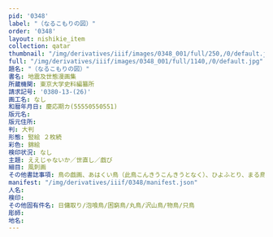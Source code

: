 ```yaml
---
pid: '0348'
label: "（なるこもりの図）"
order: '0348'
layout: nishikie_item
collection: qatar
thumbnail: "/img/derivatives/iiif/images/0348_001/full/250,/0/default.jpg"
full: "/img/derivatives/iiif/images/0348_001/full/1140,/0/default.jpg"
題名: "（なるこもりの図）"
書名: 地震及世態漫画集
所蔵機関: 東京大学史料編纂所
請求記号: '0380-13-(26)'
画工名: なし
和暦年月日: 慶応期カ(55550550551)
版元名: 
版元住所: 
判: 大判
形態: 竪絵 ２枚続
彩色: 錦絵
検印状況: なし
主題: ええじゃないか／世直し／戯び
細目: 風刺画
その他書誌事項: 鳥の戯画、あはくい鳥（此鳥こんきうこんきうとなく）、ひよふとり、まる鳥、沢山とり、もの鳥、たたとり、「世の中にとんだはなしや放生会」との川柳あり、０３８０－１７－１－（６５）と同一
manifest: "/img/derivatives/iiif/0348/manifest.json"
人名: 
検印: 
その他固有件名: 日傭取り/泡喰鳥/困窮鳥/丸鳥/沢山鳥/物鳥/只鳥
彫師: 
地名: 
---
```

